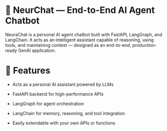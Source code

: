 # 🚀 NeurChat — End-to-End AI Agent Chatbot

NeuraChat is a personal AI agent chatbot built with FastAPI, LangGraph, and LangChain.
It acts as an intelligent assistant capable of reasoning, using tools, and maintaining context — designed as an end-to-end, production-ready GenAI application.

# 🧠 Features

- Acts as a personal AI assistant powered by LLMs

- FastAPI backend for high-performance APIs

- LangGraph for agent orchestration

- LangChain for memory, reasoning, and tool integration

- Easily extendable with your own APIs or functions
